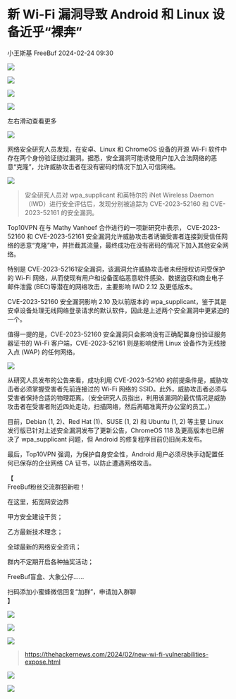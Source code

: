 #  新 Wi-Fi 漏洞导致 Android 和 Linux 设备近乎“裸奔”   
小王斯基  FreeBuf   2024-02-24 09:30  
  
![](https://mmbiz.qpic.cn/mmbiz_gif/qq5rfBadR38jUokdlWSNlAjmEsO1rzv3srXShFRuTKBGDwkj4gvYy34iajd6zQiaKl77Wsy9mjC0xBCRg0YgDIWg/640?wx_fmt=gif "")  
  
  
![](https://mmbiz.qpic.cn/mmbiz_jpg/qq5rfBadR38COhAGL1UiaNSe0bOURNu5PIjY8afWx3ZUsxkZjpSgOa1CUXhH5Xibt0m65qVpfvtOfXnNYdvaVGzQ/640?wx_fmt=jpeg&from=appmsg "")  
  
![](https://mmbiz.qpic.cn/mmbiz_jpg/qq5rfBadR38COhAGL1UiaNSe0bOURNu5Pp5IlPWIsY8bhZztIibF8uXKAiba1hia5oM95FRdYtAfAropcldb941PqA/640?wx_fmt=jpeg&from=appmsg "")  
  
![](https://mmbiz.qpic.cn/mmbiz_svg/0pygn8iaZdEfON2XFbCe9JS7Ca6vaeTUJaFVymhJGMXzmHn1ySEnUYII1IF3v1lgykt6deI9qlcddzvkRLicaYZ6MRrFfM5ERl/640?wx_fmt=svg&from=appmsg "")  
  
左右滑动查看更多  
  
![](https://mmbiz.qpic.cn/mmbiz_svg/0pygn8iaZdEfON2XFbCe9JS7Ca6vaeTUJaFVymhJGMXzmHn1ySEnUYII1IF3v1lgykt6deI9qlcddzvkRLicaYZ6MRrFfM5ERl/640?wx_fmt=svg&from=appmsg "")  
  
  
  
网络安全研究人员发现，在安卓、Linux 和 ChromeOS 设备的开源 Wi-Fi 软件中存在两个身份验证绕过漏洞。据悉，安全漏洞可能诱使用户加入合法网络的恶意“克隆”，允许威胁攻击者在没有密码的情况下加入可信网络。  
  
  
![](https://mmbiz.qpic.cn/mmbiz_jpg/qq5rfBadR38COhAGL1UiaNSe0bOURNu5P6u8siaI4U8jGdica5gZdFeD6N45m2JyoAibxy58dJrAg7uduW6TiagUevA/640?wx_fmt=jpeg&from=appmsg "")  
  
> 安全研究人员对 wpa_supplicant 和英特尔的 iNet Wireless Daemon（IWD）进行安全评估后，发现分别被追踪为 CVE-2023-52160 和 CVE-2023-52161 的安全漏洞。  
  
  
  
Top10VPN 在与 Mathy Vanhoef 合作进行的一项新研究中表示， CVE-2023-52160 和 CVE-2023-52161 安全漏洞允许威胁攻击者诱骗受害者连接到受信任网络的恶意“克隆”中，并拦截其流量，最终成功在没有密码的情况下加入其他安全网络。  
  
  
特别是 CVE-2023-52161安全漏洞，该漏洞允许威胁攻击者未经授权访问受保护的 Wi-Fi 网络，从而使现有用户和设备面临恶意软件感染、数据盗窃和商业电子邮件泄露 (BEC)等潜在的网络攻击，主要影响 IWD 2.12 及更低版本。  
  
  
CVE-2023-52160 安全漏洞影响 2.10 及以前版本的 wpa_supplicant，鉴于其是安卓设备处理无线网络登录请求的默认软件，因此是上述两个安全漏洞中更紧迫的一个。  
  
  
值得一提的是，CVE-2023-52160 安全漏洞只会影响没有正确配置身份验证服务器证书的 Wi-Fi 客户端，CVE-2023-52161 则是影响使用 Linux 设备作为无线接入点 (WAP) 的任何网络。  
  
  
![](https://mmbiz.qpic.cn/mmbiz_jpg/qq5rfBadR38COhAGL1UiaNSe0bOURNu5P09QiaBnV4QmNQyuaO4G8J9LwACWS5qbuTZVnTB5za9cLz90O6VIMl5Q/640?wx_fmt=jpeg&from=appmsg "")  
  
  
从研究人员发布的公告来看，成功利用 CVE-2023-52160 的前提条件是，威胁攻击者必须掌握受害者先前连接过的 Wi-Fi 网络的 SSID。此外，威胁攻击者必须与受害者保持合适的物理距离。（安全研究人员指出，利用该漏洞的最优情况是威胁攻击者在受害者附近四处走动，扫描网络，然后再瞄准离开办公室的员工。）  
  
  
目前，Debian (1, 2)、Red Hat (1)、SUSE (1, 2) 和 Ubuntu (1, 2) 等主要 Linux 发行版已针对上述安全漏洞发布了更新公告，ChromeOS 118 及更高版本也已解决了 wpa_supplicant 问题，但 Android 的修复程序目前仍旧尚未发布。  
  
  
最后，Top10VPN 强调，为保护自身安全性，Android 用户必须尽快手动配置任何已保存的企业网络 CA 证书，以防止遭遇网络攻击。  
  
  
【  
FreeBuf粉丝交流群招新啦！  
  
在这里，拓宽网安边界  
  
甲方安全建设干货；  
  
乙方最新技术理念；  
  
全球最新的网络安全资讯；  
  
群内不定期开启各种抽奖活动；  
  
FreeBuf盲盒、大象公仔......  
  
扫码添加小蜜蜂微信回复“加群”，申请加入群聊  
】  
  
![](https://mmbiz.qpic.cn/mmbiz_jpg/qq5rfBadR3ich6ibqlfxbwaJlDyErKpzvETedBHPS9tGHfSKMCEZcuGq1U1mylY7pCEvJD9w60pWp7NzDjmM2BlQ/640?wx_fmt=jpeg&wxfrom=5&wx_lazy=1&wx_co=1 "")  
  
  
![](https://mmbiz.qpic.cn/mmbiz_png/oQ6bDiaGhdyodyXHMOVT6w8DobNKYuiaE7OzFMbpar0icHmzxjMvI2ACxFql4Wbu2CfOZeadq1WicJbib6FqTyxEx6Q/640?wx_fmt=png&wxfrom=5&wx_lazy=1&wx_co=1 "")  
  
![](https://mmbiz.qpic.cn/mmbiz_png/qq5rfBadR3icEEJemUSFlfufMicpZeRJZJ61icYlLmBLDpdYEZ7nIzpGovpHjtxITB6ibiaC3R5hoibVkQsVLQfdK57w/640?wx_fmt=png&wxfrom=5&wx_lazy=1&wx_co=1 "")  
> https://thehackernews.com/2024/02/new-wi-fi-vulnerabilities-expose.html  
  
  
![](https://mmbiz.qpic.cn/mmbiz_png/qq5rfBadR3icEEJemUSFlfufMicpZeRJZJ7JfyOicficFrgrD4BHnIMtgCpBbsSUBsQ0N7pHC7YpU8BrZWWwMMghoQ/640?wx_fmt=png&wxfrom=5&wx_lazy=1&wx_co=1 "")  
  
[](http://mp.weixin.qq.com/s?__biz=Mzg2MTAwNzg1Ng==&mid=2247492409&idx=1&sn=0989200153f6f4679af989e0852c8789&chksm=ce1f19a6f96890b01a5f5cab663742e640859aa44f27f3bb31eb0eca8c2fd920bdb9839a5c19&scene=21#wechat_redirect)  
  
[](https://mp.weixin.qq.com/s?__biz=Mzg2MTAwNzg1Ng==&mid=2247492374&idx=1&sn=0b847c8f0f000881d8efc5c646ef4181&scene=21#wechat_redirect)  
  
[](https://mp.weixin.qq.com/s?__biz=MjM5NjA0NjgyMA==&mid=2651253272&idx=1&sn=82468d927062b7427e3ca8a912cb2dc7&scene=21#wechat_redirect)  
  
![](https://mmbiz.qpic.cn/mmbiz_gif/qq5rfBadR3icF8RMnJbsqatMibR6OicVrUDaz0fyxNtBDpPlLfibJZILzHQcwaKkb4ia57xAShIJfQ54HjOG1oPXBew/640?wx_fmt=gif&wxfrom=5&wx_lazy=1 "")  
  
